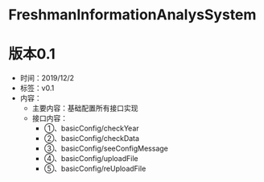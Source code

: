 # FreshmanInformationAnalysSystem

# 版本0.1
- 时间：2019/12/2
- 标签：v0.1
- 内容：
    - 主要内容：基础配置所有接口实现
    - 接口内容：
        - ①、basicConfig/checkYear
        - ②、basicConfig/checkData
        - ③、basicConfig/seeConfigMessage
        - ④、basicConfig/uploadFile
        - ⑤、basicConfig/reUploadFile
